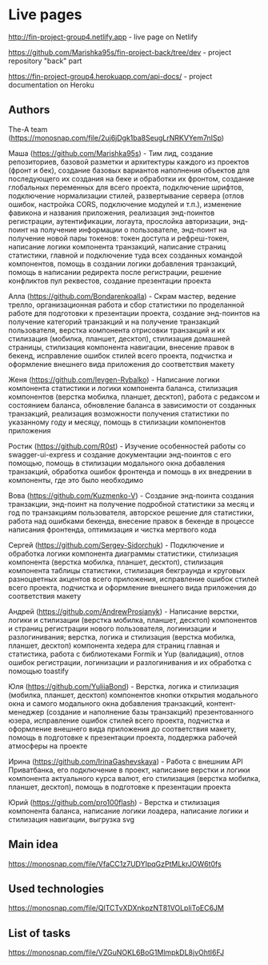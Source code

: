 # Live pages
http://fin-project-group4.netlify.app - live page on Netlify

https://github.com/Marishka95s/fin-project-back/tree/dev - project repository "back" part

https://fin-project-group4.herokuapp.com/api-docs/ - project documentation on Heroku

## Authors
The-A team (https://monosnap.com/file/2uj6jDgk1ba8SeugLrNRKVYem7nISp)

Маша (https://github.com/Marishka95s) -	Тим лид, создание репозиториев, базовой разметки и архитектуры каждого из проектов (фронт и бек), создание базовых вариантов наполнения объектов для последующего их создания на беке и обработки их фронтом, создание глобальных переменных для всего проекта, подключение шрифтов, подключение нормализации стилей, развертывание сервера (отлов ошибок, настройка CORS, подключение модулей и т.п.), изменение фавикона и названия приложения, реализация энд-поинтов регистрации, аутентификации, логаута, прослойка авторизации, энд-поинт на получение информации о пользователе, энд-поинт на получение новой пары токенов: токен доступа и рефреш-токен, написание логики компонента транзакций, написание страниц статистики, главной и подключение туда всех созданных командой компонентов, помощь в создании логики добавления транзакций, помощь в написании редиректа после регистрации, решение конфликтов пул реквестов, создание презентации проекта

Алла (https://github.com/Bondarenkoalla) -	Скрам мастер, ведение трелло, организационная работа и сбор статистики по проделанной работе для подготовки к презентации проекта, создание энд-поинтов на получение категорий транзакций и на получение транзакций пользователя, верстка компонента отрисовки транзакций и их стилизация (мобилка, планшет, десктоп), стилизация домашней страницы, стилизация компонента навигации, внесение правок в бекенд, исправление ошибок стилей всего проекта, подчистка и оформление внешнего вида приложения до соответствия макету

Женя (https://github.com/Ievgen-Rybalko) -	Написание логики компонента статистики и логики компонента баланса, стилизация компонентов (верстка мобилка, планшет, десктоп), работа с редаксом и состоянием баланса, обновление баланса в зависимости от созданных транзакций, реализация возможности получения статистики по указанному году и месяцу, помощь в стилизации компонентов приложения

Ростик (https://github.com/R0st) -	Изучение особенностей работы со swagger-ui-express и создание документации энд-поинтов с его помощью, помощь в стилизации модального окна добавления транзакций, обработка ошибок фронтенда и помощь в их внедрении в компоненты, где это было необходимо

Вова (https://github.com/Kuzmenko-V) -	Создание  энд-поинта создания транзакции, энд-поинт на получение подробной статистики за месяц и год по транзакциям пользователя, авторское решение для статистики, работа над ошибками бекенда, внесение правок в бекенде в процессе написания фронтенда, оптимизация и чистка мертвого кода

Сергей (https://github.com/Sergey-Sidorchuk) -	Подключение и обработка логики компонента диаграммы статистики, стилизация компонента (верстка мобилка, планшет, десктоп), стилизация компонента таблицы статистики, стилизация бекграунда и круговых разноцветных акцентов всего приложения, исправление ошибок стилей всего проекта, подчистка и оформление внешнего вида приложения до соответствия макету

Андрей (https://github.com/AndrewProsianyk) -	Написание верстки, логики и стилизации (верстка мобилка, планшет, десктоп) компонентов и страниц регистрации нового пользователя, логинизации и разлогинивания; верстка, логика и стилизация (верстка мобилка, планшет, десктоп) компонента хедера для страниц главная и статистика, работа с библиотеками Formik и Yup (валидация), отлов ошибок регистрации, логинизации и разлогинивания и их обработка с помощью toastify

Юля	(https://github.com/YuliiaBond) - Верстка, логика и стилизация (мобилка, планшет, десктоп) компонентов кнопки открытия модального окна и самого модального окна добавления транзакций, контент-менеджер (создание и наполнение базы транзакций) презентованного юзера, исправление ошибок стилей всего проекта, подчистка и оформление внешнего вида приложения до соответствия макету, помощь в подготовке к презентации проекта, поддержка рабочей атмосферы на проекте

Ирина (https://github.com/IrinaGashevskaya) -	Работа с внешним АРІ Приватбанка, его подключение в проект, написание верстки и логики компонента актуального курса валют, его стилизация (верстка мобилка, планшет, десктоп), помощь в подготовке к презентации проекта

Юрий (https://github.com/pro100flash) -	Верстка и стилизация компонента баланса, написание логики лоадера, написание логики и стилизация навигации, выгрузка svg 

## Main idea
https://monosnap.com/file/VfaCC1z7UDYIpqGzPtMLkrJOW6t0fs

## Used technologies
https://monosnap.com/file/QlTCTvXDXnkpzNT81VOLpliToEC6JM

## List of tasks
https://monosnap.com/file/VZGuNOKL6BoG1MlmpkDL8jvOhtI6FJ
